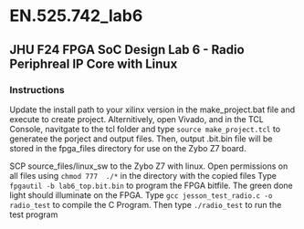 # EN.525.742_lab6
## JHU F24 FPGA SoC Design Lab 6 - Radio Periphreal IP Core with Linux

### Instructions
Update the install path to your xilinx version in the make_project.bat file and execute to create project. 
Alternitively, open Vivado, and in the TCL Console, navitgate to the tcl folder and type `source make_project.tcl` to generatee the porject and output files.
Then, output .bit.bin file will be stored in the fpga_files directory for use on the Zybo Z7 board. 

SCP source_files/linux_sw to the Zybo Z7 with linux. 
Open permissions on all files using `chmod 777  ./*` in the directory with the copied files
Type `fpgautil -b lab6_top.bit.bin` to program the FPGA bitfile. The green done light should illuminate on the FPGA.
Type `gcc jesson_test_radio.c -o radio_test` to compile the C Program.
Then type `./radio_test` to run the test program
